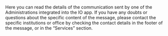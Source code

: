 Here you can read the details of the communication sent by one of the Administrations integrated into the IO app. If you have any doubts or questions about the specific content of the message, please contact the specific institutions or office by checking the contact details in the footer of the message, or in the “Services” section.
